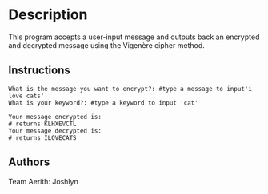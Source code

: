 # Description

This program accepts a user-input message and outputs back an encrypted and decrypted message using the Vigenère cipher method. 

## Instructions
```
What is the message you want to encrypt?: #type a message to input'i love cats'
What is your keyword?: #type a keyword to input 'cat'

Your message encrypted is:
# returns KLHXEVCTL
Your message decrypted is:
# returns ILOVECATS
```
## Authors
Team Aerith: Joshlyn
